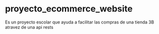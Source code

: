 # proyecto_ecommerce_website
Es un proyecto escolar que ayuda a facilitar las compras de una tienda 3B atravez de una api rests
